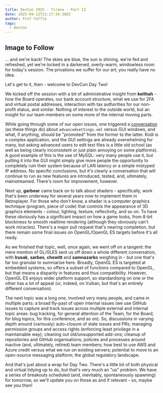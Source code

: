 ```yaml
---
title: DevCon 2025 - Tirana - Part II
date: 2025-04-12T21:17:34.588Z
author: Prof Yaffle
tags:
  - DevCon
---
```

## **Image to Follow**

... and we're back! The skies are blue, the sun is shining, we're fed and refreshed, yet we're locked in a darkened, overly-warm, windowless room for today's session. The privations we suffer for our art; you really have no idea.

Let's get to it, then - welcome to DevCon Day Two!

We kicked off the session with a bit of administrative insight from **keithah** - how the Board operates, our bank account structure, what we use for 2FA and virtual postal addresses, interaction with tax authorities for our non-profit status, and similar. Nothing of interest to the outside world, but an insight for our team members on some more of the internal moving parts.

While going through some of our open issues, one triggered a [conversation](url) (as these things do) about `advancedsettings.xml` versus GUI windows, and what, if anything, should be "promoted" from the former to the latter. Kodi is a complex application, and the GUI settings are already overwhelming for many, but asking advanced users to edit text files is a little old school (as well as being clearly inconsistent or just plain annoying on some platforms). A good example of this is the use of MySQL: very many people use it, but putting it into the GUI might simply give more people the opportunity to completely ruin their system because of LAN latency or a simple mistyped IP address. No specific conclusions, but it's clearly a conversation that will continue to run as new features are introduced, tested, and, ultimately, mainstreamed. There's room for improvement, however.

Next up, **garbear** came back on to talk about shaders - specifically, work that's been underway for several years now to implement them in Retroplayer. For those who don't know, a shader is a computer graphics technique (program, piece of code) that controls the appearance of 3D graphics elements - colour, lighting, texture, reflectivity, and so on. To have these obviously has a significant impact on how a game looks, from 8-bit blockiness to smooth realtime rendering (although they obviously can't work miracles). There's a major pull request that's nearing completion, but there remain some final issues on OpenGL/OpenGL ES targets before it's all ready.

As we finished that topic, well, once again, we went off on a tangent: the mere mention of GL/GLES sent us off down a whole different conversation, with **lrusak**, **sarbes**, **chewitt** and **samnazarko** weighing in - but one that's far too granular to summarise here. Broadly, OpenGL ES is targeted at embedded systems, so offers a subset of functions compared to OpenGL, but that means a disparity in features and thus compatibility. However, OpenGL ES enjoys wider platform support, so standardising on one or the other has a lot of appeal (or, indeed, on Vulkan, but that's an entirely different conversation).

The next topic was a long one, involved very many people, and came in multiple parts: a broad fly-past of open internal issues (we use GitHub issues to capture and track issues across multiple external and internal topic areas: bug tracking, for general attention of the Team, for the Board, for blog topics, for this conference, and so on). So, discussions in varying depth around (variously) auto-closure of stale issues and PRs; managing permission groups and access rights (enforcing least privilege in a maintainable way); cleaning out old/unsupported add-ons; cleanup of repositories and GitHub organisations; policies and processes around inactive (and, ultimately, retired) team members; how best to use AWS and Azure credit versus what we run on existing servers; potential to move to an open-source messaging platform; the global regulatory landscape.

And that's just about a wrap for Day Two. There's a little bit of both physical and virtual tidying up to do, but that's very much an "us" problem. We have a series of breakouts scheduled (and, inevitably, spontaneously spawning) for tomorrow, so we'll update you on those as and if relevant - so, maybe see you then!